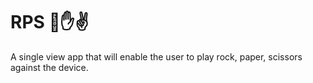 #  RPS 👊✋✌️
A single view app that will enable the user to play rock, paper, scissors against the device.

